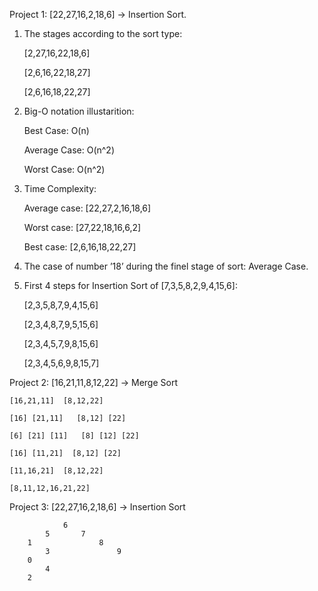 Project 1: [22,27,16,2,18,6] -> Insertion Sort.

1.	The stages according to the sort type:

	[2,27,16,22,18,6]
	
	[2,6,16,22,18,27]
	
	[2,6,16,18,22,27]

2.	Big-O notation illustarition: 

	Best Case: O(n)

	Average Case: O(n^2)

	Worst Case: O(n^2)

3.	Time Complexity: 

	Average case: [22,27,2,16,18,6]

	Worst case:  [27,22,18,16,6,2]

	Best case:    [2,6,16,18,22,27]

4.	The case of number ’18’ during the finel stage of sort: Average Case.

5.	First 4 steps for Insertion Sort of [7,3,5,8,2,9,4,15,6]:

	[2,3,5,8,7,9,4,15,6]
	
	[2,3,4,8,7,9,5,15,6]
	
	[2,3,4,5,7,9,8,15,6]
	
	[2,3,4,5,6,9,8,15,7]
	
Project 2: [16,21,11,8,12,22] -> Merge Sort

	[16,21,11]  [8,12,22] 

	[16] [21,11]   [8,12] [22]

	[6] [21] [11]   [8] [12] [22]

	[16] [11,21]  [8,12] [22]

	[11,16,21]  [8,12,22]

	[8,11,12,16,21,22]



Project 3: [22,27,16,2,18,6] -> Insertion Sort

				6
			5		7
		1				8
			3				9
		0	
			4
		2		
